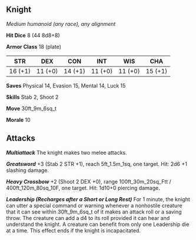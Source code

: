 ## Knight

*Medium humanoid (any race), any alignment*

**Hit Dice** 8 (44 8d8+8)

**Armor Class** 18 (plate)

| STR     | DEX     | CON     | INT     | WIS     | CHA     |
|---------|---------|---------|---------|---------|---------|
| 16 (+1) | 11 (+0) | 14 (+1) | 11 (+0) | 11 (+0) | 15 (+1) |

**Saves** Physical 14, Evasion 15, Mental 14, Luck 15

**Skills** Stab 2, Shoot 2

**Move** 30ft\_9m\_6sq\_t

**Morale** 10

## Attacks

***Multiattack*** The knight makes two melee attacks.

***Greatsword*** +3 (Stab 2 STR +1), reach 5ft\_1.5m\_1sq, one target. Hit: 2d6 +1 slashing damage.

***Heavy Crossbow*** +2 (Shoot 2 DEX +0), range 100ft\_30m\_20sq\_Ftt / 400ft\_120m\_80sq\_10F, one target. Hit: 1d10+0 piercing damage.

***Leadership (Recharges after a Short or Long Rest)*** For 1 minute, the knight can utter a special command or warning whenever a nonhostile creature that it can see within 30ft\_9m\_6sq\_t of it makes an attack roll or a saving throw. The creature can add a d4 to its roll provided it can hear and understand the knight. A creature can benefit from only one Leadership die at a time. This effect ends if the knight is incapacitated.


